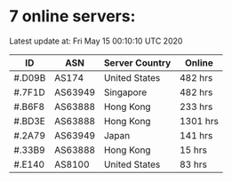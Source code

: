 # 7 online servers:

Latest update at: Fri May 15 00:10:10 UTC 2020

| ID | ASN | Server Country | Online |
| -- | --- | -------------- | ------ |
| #.D09B | AS174 | United States | 482 hrs |
| #.7F1D | AS63949 | Singapore | 482 hrs |
| #.B6F8 | AS63888 | Hong Kong | 233 hrs |
| #.BD3E | AS63888 | Hong Kong | 1301 hrs |
| #.2A79 | AS63949 | Japan | 141 hrs |
| #.33B9 | AS63888 | Hong Kong | 15 hrs |
| #.E140 | AS8100 | United States | 83 hrs |

